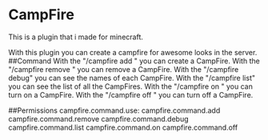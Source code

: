 # CampFire
This is a plugin that i made for minecraft.

With this plugin you can create a campfire for awesome looks in the server.
##Command
    With the "/campfire add <name>" you can create a CampFire.
    With the "/campfire remove <name>" you can remove a CampFire.
    With the "/campfire debug" you can see the names of each CampFire.
    With the "/campfire list" you can see the list of all the CampFires.
    With the "/campfire on <name>" you can turn on a CampFire.
    With the "/campfire off <name>" you can turn off a CampFire.
    
##Permissions
    campfire.command.use:
        campfire.command.add
        campfire.command.remove
        campfire.command.debug
        campfire.command.list
        campfire.command.on
        campfire.command.off
      
